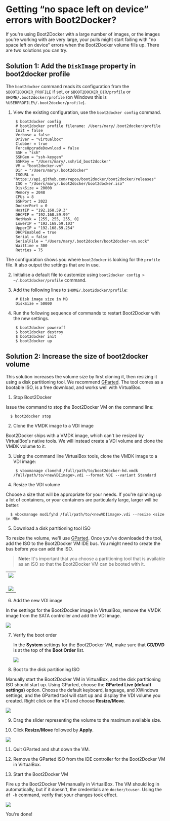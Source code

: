 <!--[metadata]>
+++
draft = "true"
title = "Resizing a Boot2Docker volume	"
description = "Resizing a Boot2Docker volume in VirtualBox with GParted"
keywords = ["boot2docker, volume,  virtualbox"]
[menu.engine]
parent = "smn_win_osx"
+++
<![end-metadata]-->

# Getting “no space left on device” errors with Boot2Docker?

If you're using Boot2Docker with a large number of images, or the images you're
working with are very large, your pulls might start failing with "no space left
on device" errors when the Boot2Docker volume fills up. There are two solutions
you can try.

## Solution 1: Add the `DiskImage` property in boot2docker profile

The `boot2docker` command reads its configuration from the `$BOOT2DOCKER_PROFILE` if set, or `$BOOT2DOCKER_DIR/profile` or `$HOME/.boot2docker/profile` (on Windows this is `%USERPROFILE%/.boot2docker/profile`).

1. View the existing configuration, use the `boot2docker config` command.

        $ boot2docker config
        # boot2docker profile filename: /Users/mary/.boot2docker/profile
        Init = false
        Verbose = false
        Driver = "virtualbox"
        Clobber = true
        ForceUpgradeDownload = false
        SSH = "ssh"
        SSHGen = "ssh-keygen"
        SSHKey = "/Users/mary/.ssh/id_boot2docker"
        VM = "boot2docker-vm"
        Dir = "/Users/mary/.boot2docker"
        ISOURL = "https://api.github.com/repos/boot2docker/boot2docker/releases"
        ISO = "/Users/mary/.boot2docker/boot2docker.iso"
        DiskSize = 20000
        Memory = 2048
        CPUs = 8
        SSHPort = 2022
        DockerPort = 0
        HostIP = "192.168.59.3"
        DHCPIP = "192.168.59.99"
        NetMask = [255, 255, 255, 0]
        LowerIP = "192.168.59.103"
        UpperIP = "192.168.59.254"
        DHCPEnabled = true
        Serial = false
        SerialFile = "/Users/mary/.boot2docker/boot2docker-vm.sock"
        Waittime = 300
        Retries = 75

  The configuration shows you where `boot2docker` is looking for the `profile` file. It also output the settings that are in use.


2. Initialise a default file to customize using `boot2docker config > ~/.boot2docker/profile` command.

3. Add the following lines to `$HOME/.boot2docker/profile`:

        # Disk image size in MB
        DiskSize = 50000

4. Run the following sequence of commands to restart Boot2Docker with the new settings.

        $ boot2docker poweroff
        $ boot2docker destroy
        $ boot2docker init
        $ boot2docker up

## Solution 2: Increase the size of boot2docker volume

This solution increases the volume size by first cloning it, then resizing it
using a disk partitioning tool. We recommend
[GParted](http://gparted.sourceforge.net/download.php/index.php). The tool comes
as a bootable ISO, is a free download, and works well with VirtualBox.

1. Stop Boot2Docker

  Issue the command to stop the Boot2Docker VM on the command line:

      $ boot2docker stop

2. Clone the VMDK image to a VDI image

  Boot2Docker ships with a VMDK image, which can't be resized by VirtualBox's
  native tools. We will instead create a VDI volume and clone the VMDK volume to
  it.

3. Using the command line VirtualBox tools, clone the VMDK image to a VDI image:

        $ vboxmanage clonehd /full/path/to/boot2docker-hd.vmdk /full/path/to/<newVDIimage>.vdi --format VDI --variant Standard

4. Resize the VDI volume

  Choose a size that will be appropriate for your needs. If you're spinning up a
  lot of containers, or your containers are particularly large, larger will be
  better:

      $ vboxmanage modifyhd /full/path/to/<newVDIimage>.vdi --resize <size in MB>

5. Download a disk partitioning tool ISO

  To resize the volume, we'll use [GParted](http://gparted.sourceforge.net/download.php/).
  Once you've downloaded the tool, add the ISO to the Boot2Docker VM IDE bus.
  You might need to create the bus before you can add the ISO.

  > **Note:**
  > It's important that you choose a partitioning tool that is available as an ISO so
  > that the Boot2Docker VM can be booted with it.

  <table>
      <tr>
          <td><img src="/articles/b2d_volume_images/add_new_controller.png"><br><br></td>
      </tr>
      <tr>
          <td><img src="/articles/b2d_volume_images/add_cd.png"></td>
      </tr>
  </table>

6. Add the new VDI image

  In the settings for the Boot2Docker image in VirtualBox, remove the VMDK image
  from the SATA controller and add the VDI image.

  <img src="/articles/b2d_volume_images/add_volume.png">

7. Verify the boot order

    In the **System** settings for the Boot2Docker VM, make sure that **CD/DVD** is
    at the top of the **Boot Order** list.

    <img src="/articles/b2d_volume_images/boot_order.png">

8. Boot to the disk partitioning ISO

  Manually start the Boot2Docker VM in VirtualBox, and the disk partitioning ISO
  should start up. Using GParted, choose the **GParted Live (default settings)**
  option. Choose the default keyboard, language, and XWindows settings, and the
  GParted tool will start up and display the VDI volume you created. Right click
  on the VDI and choose **Resize/Move**.

  <img src="/articles/b2d_volume_images/gparted.png">

9. Drag the slider representing the volume to the maximum available size.

10. Click **Resize/Move** followed by **Apply**.

  <img src="/articles/b2d_volume_images/gparted2.png">

11. Quit GParted and shut down the VM.

12. Remove the GParted ISO from the IDE controller for the Boot2Docker VM in
VirtualBox.

13. Start the Boot2Docker VM

  Fire up the Boot2Docker VM manually in VirtualBox. The VM should log in
  automatically, but if it doesn't, the credentials are `docker/tcuser`. Using
  the `df -h` command, verify that your changes took effect.

  <img src="/articles/b2d_volume_images/verify.png">

You're done!
